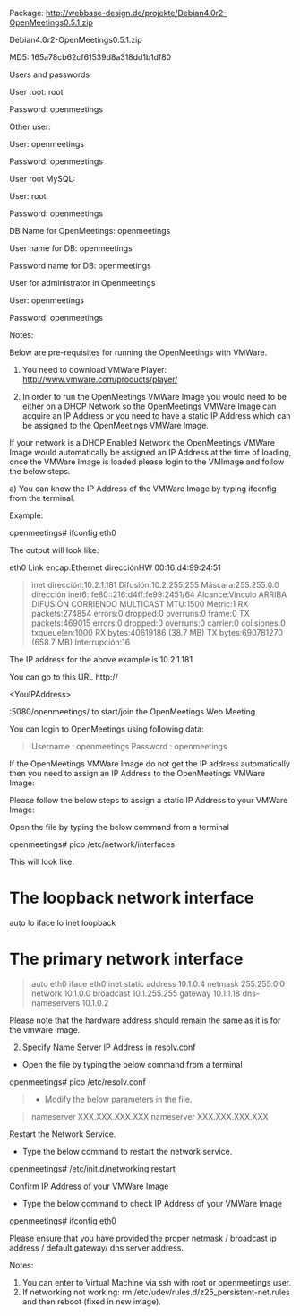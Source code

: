Package: http://webbase-design.de/projekte/Debian4.0r2-OpenMeetings0.5.1.zip

Debian4.0r2-OpenMeetings0.5.1.zip

MD5: 165a78cb62cf61539d8a318dd1b1df80

Users and passwords

User root: root

Password: openmeetings


Other user:

User: openmeetings

Password: openmeetings




User root MySQL:

User: root

Password: openmeetings


DB Name for OpenMeetings: openmeetings

User name for DB: openmeetings

Password name for DB: openmeetings


User for administrator in Openmeetings

User: openmeetings

Password: openmeetings

Notes:

Below are pre-requisites for running the OpenMeetings with VMWare.

1) You need to download VMWare Player:
http://www.vmware.com/products/player/

2) In order to run the OpenMeetings VMWare Image you would need to be
either on a DHCP Network so the OpenMeetings VMWare Image can acquire an
IP Address or you need to have a static IP Address which can be assigned to
the OpenMeetings VMWare Image.

If your network is a DHCP Enabled Network the OpenMeetings VMWare Image
would automatically be assigned an IP Address at the time of loading,
once the VMWare Image is loaded please login to the VMImage and follow the
below steps.


a) You can know the IP Address of the VMWare Image by typing ifconfig
from the terminal.

Example:

openmeetings# ifconfig eth0

The output will look like:

eth0      Link encap:Ethernet  direcciónHW 00:16:d4:99:24:51
> inet dirección:10.2.1.181  Difusión:10.2.255.255  Máscara:255.255.0.0
> dirección inet6: fe80::216:d4ff:fe99:2451/64 Alcance:Vínculo
> ARRIBA DIFUSIÓN CORRIENDO MULTICAST  MTU:1500  Metric:1
> RX packets:274854 errors:0 dropped:0 overruns:0 frame:0
> TX packets:469015 errors:0 dropped:0 overruns:0 carrier:0
> colisiones:0 txqueuelen:1000
> RX bytes:40619186 (38.7 MB)  TX bytes:690781270 (658.7 MB)
> Interrupción:16

The IP address for the above example is 10.2.1.181

You can go to this URL http://

&lt;YouIPAddress&gt;

:5080/openmeetings/ to
start/join the OpenMeetings Web
Meeting.

You can login to OpenMeetings using following data:

> Username : openmeetings
> Password : openmeetings

If the OpenMeetings VMWare Image do not get the IP address automatically
then you need to assign an IP Address to the OpenMeetings VMWare Image:

Please follow the below steps to assign a static IP Address to  your
VMWare Image:

Open the file by typing the below command from a terminal

openmeetings# pico /etc/network/interfaces

This will look like:

# The loopback network interface
auto lo
iface lo inet loopback

# The primary network interface
> auto eth0
> iface eth0 inet static
> address 10.1.0.4
> netmask 255.255.0.0
> network 10.1.0.0
> broadcast 10.1.255.255
> gateway 10.1.1.18
> dns-nameservers 10.1.0.2


Please note that the hardware address should remain the same as it is
for the vmware image.

2. Specify Name Server IP Address in resolv.conf

- Open the file by typing the below command from a terminal

openmeetings# pico /etc/resolv.conf

> - Modify the below parameters in the file.

> nameserver XXX.XXX.XXX.XXX
> nameserver XXX.XXX.XXX.XXX

Restart the Network Service.

- Type the below command to restart the network service.

openmeetings# /etc/init.d/networking restart

Confirm IP Address of your VMWare Image

- Type the below command to check IP Address of your VMWare Image

openmeetings# ifconfig eth0

Please ensure that you have provided the proper netmask / broadcast
ip address / default gateway/ dns server address.

Notes:

1) You can enter to Virtual Machine via ssh with root or openmeetings user.
2) If networking not working: rm
/etc/udev/rules.d/z25\_persistent-net.rules and then reboot (fixed in
new image).